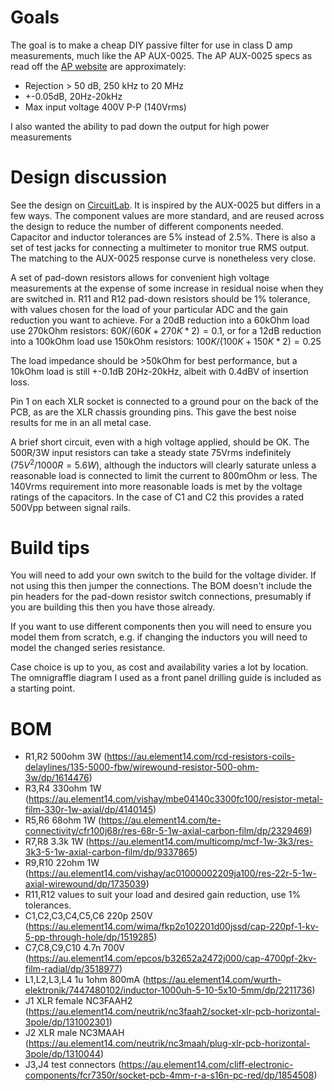 # Goals

The goal is to make a cheap DIY passive filter for use in class D amp measurements, much like the AP AUX-0025.  The AP AUX-0025 specs as read off the [AP website](https://www.ap.com/analyzers-accessories/accessories/aux-family-switching-amplifier-measurement-filters/) are approximately:
* Rejection > 50 dB, 250 kHz to 20 MHz
* +-0.05dB, 20Hz-20kHz
* Max input voltage 400V P-P (140Vrms)

I also wanted the ability to pad down the output for high power measurements

# Design discussion

See the design on [CircuitLab](https://www.circuitlab.com/editor/#?id=9zaq989z472b). It is inspired by the AUX-0025 but differs in a few ways.  The component values are more standard, and are reused across the design to reduce the number of different components needed.  Capacitor and inductor tolerances are 5% instead of 2.5%.  There is also a set of test jacks for connecting a multimeter to monitor true RMS output.  The matching to the AUX-0025 response curve is nonetheless very close.

A set of pad-down resistors allows for convenient high voltage measurements at the expense of some increase in residual noise when they are switched in.  R11 and R12 pad-down resistors should be 1% tolerance, with values chosen for the load of your particular ADC and the gain reduction you want to achieve.  For a 20dB reduction into a 60kOhm load use 270kOhm resistors: $`60K/(60K+270K*2)=0.1`$, or for a 12dB reduction into a 100kOhm load use 150kOhm resistors: $`100K/(100K+150K*2)=0.25`$

The load impedance should be >50kOhm for best performance, but a 10kOhm load is still +-0.1dB 20Hz-20kHz, albeit with 0.4dBV of insertion loss.

Pin 1 on each XLR socket is connected to a ground pour on the back of the PCB, as are the XLR chassis grounding pins.  This gave the best noise results for me in an all metal case.

A brief short circuit, even with a high voltage applied, should be OK. The 500R/3W input resistors can take a steady state 75Vrms indefinitely ($`75V^2/1000R=5.6W`$), although the inductors will clearly saturate unless a reasonable load is connected to limit the current to 800mOhm or less. The 140Vrms requirement into more reasonable loads is met by the voltage ratings of the capacitors. In the case of C1 and C2 this provides a rated 500Vpp between signal rails.

# Build tips

You will need to add your own switch to the build for the voltage divider. If not using this then jumper the connections. The BOM doesn't include the pin headers for the pad-down resistor switch connections, presumably if you are building this then you have those already.

If you want to use different components then you will need to ensure you model them from scratch, e.g. if changing the inductors you will need to model the changed series resistance.  

Case choice is up to you, as cost and availability varies a lot by location.  The omnigraffle diagram I used as a front panel drilling guide is included as a starting point.

# BOM

* R1,R2 500ohm 3W (https://au.element14.com/rcd-resistors-coils-delaylines/135-5000-fbw/wirewound-resistor-500-ohm-3w/dp/1614476)
* R3,R4 330ohm 1W (https://au.element14.com/vishay/mbe04140c3300fc100/resistor-metal-film-330r-1w-axial/dp/4140145)
* R5,R6 68ohm 1W (https://au.element14.com/te-connectivity/cfr100j68r/res-68r-5-1w-axial-carbon-film/dp/2329469)
* R7,R8 3.3k 1W (https://au.element14.com/multicomp/mcf-1w-3k3/res-3k3-5-1w-axial-carbon-film/dp/9337865)
* R9,R10 22ohm 1W (https://au.element14.com/vishay/ac01000002209ja100/res-22r-5-1w-axial-wirewound/dp/1735039)
* R11,R12 values to suit your load and desired gain reduction, use 1% tolerances. 
* C1,C2,C3,C4,C5,C6 220p 250V (https://au.element14.com/wima/fkp2o102201d00jssd/cap-220pf-1-kv-5-pp-through-hole/dp/1519285)
* C7,C8,C9,C10 4.7n 700V (https://au.element14.com/epcos/b32652a2472j000/cap-4700pf-2kv-film-radial/dp/3518977)
* L1,L2,L3,L4 1u 1ohm 800mA (https://au.element14.com/wurth-elektronik/7447480102/inductor-1000uh-5-10-5x10-5mm/dp/2211736)
* J1 XLR female NC3FAAH2 (https://au.element14.com/neutrik/nc3faah2/socket-xlr-pcb-horizontal-3pole/dp/131002301)
* J2 XLR male NC3MAAH (https://au.element14.com/neutrik/nc3maah/plug-xlr-pcb-horizontal-3pole/dp/1310044)
* J3,J4 test connectors (https://au.element14.com/cliff-electronic-components/fcr7350r/socket-pcb-4mm-r-a-s16n-pc-red/dp/1854508)

